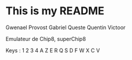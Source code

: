 # This is my README
Gwenael Provost
Gabriel Queste
Quentin Victoor

Emulateur de Chip8, superChip8

Keys : 
1 2 3 4
A Z E R
Q S D F
W X C V